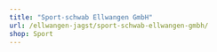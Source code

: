```yaml
---
title: "Sport-schwab Ellwangen GmbH"
url: /ellwangen-jagst/sport-schwab-ellwangen-gmbh/
shop: Sport
---
```


